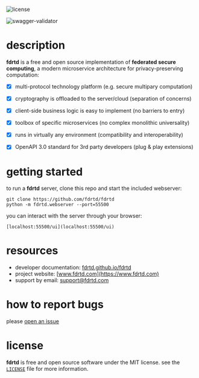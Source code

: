 ![license](https://img.shields.io/github/license/fdrtd/fdrtd)

![swagger-validator](https://img.shields.io/swagger/valid/3.0?specUrl=https%3A%2F%2Fraw.githubusercontent.com%2Ffdrtd%2Ffdrtd%2Fapi%2Fmain%2Fopenapi.yaml)


# description

**fdrtd** is a free and open source implementation of **federated secure computing**,
a modern microservice architecture for privacy-preserving computation:

- [x] multi-protocol technology platform (e.g. secure multipary computation)
- [x] cryptography is offloaded to the server/cloud (separation of concerns)
- [x] client-side business logic is easy to implement (no barriers to entry)
- [x] toolbox of specific microservices (no complex monolithic universality)
- [x] runs in virtually any environment (compatibility and interoperability)
- [x] OpenAPI 3.0 standard for 3rd party developers (plug & play extensions)


# getting started

to run a **fdrtd** server, clone this repo and start the included webserver:

    git clone https://github.com/fdrtd/fdrtd
    python -m fdrtd.webserver --port=55500

you can interact with the server through your browser:

    [localhost:55500/ui](localhost:55500/ui)


# resources

* developer documentation: [fdrtd.github.io/fdrtd](https://fdrtd.github.io/fdrtd)
* project website: [www.fdrtd.com](https://www.fdrtd.com)
* support by email: [support@fdrtd.com](mailto:support@fdrtd.com)


# how to report bugs

please [open an issue](https://github.com/fdrtd/fdrtd/issues/new)


# license

**fdrtd** is free and open source software under the MIT license.
see the [`LICENSE`](https://github.com/fdrtd/fdrtd/tree/main/LICENSE) file for more information.
